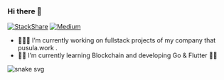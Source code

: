 ### Hi there 👋



[![StackShare](http://img.shields.io/badge/tech-stack-0690fa.svg?style=flat)](https://stackshare.io/kemaleb/stack-towards-the-moon)
[![Medium](https://img.shields.io/badge/medium-kemaleb-brightgreen)](https://kemaleb.medium.com)

- 👨🏽‍💻 I’m currently working on fullstack projects of my company that pusula.work .
- 🦾🚀  I’m currently learning Blockchain and developing Go & Flutter 🦦💙

![snake svg](https://github.com/YOUR_USERNAME/YOUR_USERNAME/blob/output/github-contribution-grid-snake.svg)
